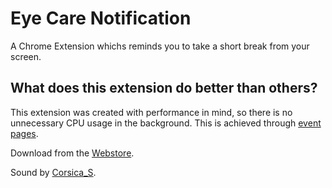 # Eye Care Notification
A Chrome Extension whichs reminds you to take a short break from your screen.

## What does this extension do better than others?
This extension was created with performance in mind, so there is no unnecessary CPU usage in the background. This is achieved through [event pages](https://developer.chrome.com/extensions/event_pages).

Download from the [Webstore](https://chrome.google.com/webstore/detail/eye-care-notification/abcpljfhdegieapcboeabpmfhmdhbooa).

Sound by [Corsica_S](https://www.freesound.org/people/Corsica_S/sounds/91926/).
